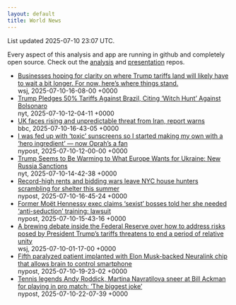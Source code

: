 ```yaml
---
layout: default
title: World News
---
```


<div markdown="0">
<div class="byline small text-muted">List updated <span class="datetime">2025-07-10 23:07 UTC</span>.</div>

<p>Every aspect of this analysis and app are running in github and completely open source. Check out the <a href="https://github.com/Castro-Media/Analysis">analysis</a> and <a href="https://github.com/Castro-Media/TopStoryReview.com">presentation</a> repos.</p>
<ul>
<li><a href='https://www.wsj.com/economy/trade/trump-tariffs-countries-goods-explained-b9878e1a'>Businesses hoping for clarity on where Trump tariffs land will likely have to wait a bit longer. For now, here&#8217;s where things stand.</a><div class='byline small text-muted'>wsj, <span class="datetime">2025-07-10-16-08-00 +0000</span></div></li>
<li><a href='https://www.nytimes.com/2025/07/09/world/americas/brazil-trump-bolsonaro-lula-coup-tariff.html'>Trump Pledges 50% Tariffs Against Brazil, Citing &#8216;Witch Hunt&#8217; Against Bolsonaro</a><div class='byline small text-muted'>nyt, <span class="datetime">2025-07-10-12-04-11 +0000</span></div></li>
<li><a href='https://www.bbc.com/news/articles/c98wjzj4jlpo'>UK faces rising and unpredictable threat from Iran, report warns</a><div class='byline small text-muted'>bbc, <span class="datetime">2025-07-10-16-43-05 +0000</span></div></li>
<li><a href='https://nypost.com/2025/07/10/health/my-nontoxic-sunscreens-hero-ingredient-gets-rid-of-white-cast/'>I was fed up with &#8216;toxic&#8217; sunscreens so I started making my own with a &#8216;hero ingredient&#8217; &#8212; now Oprah&#8217;s a fan</a><div class='byline small text-muted'>nypost, <span class="datetime">2025-07-10-12-00-00 +0000</span></div></li>
<li><a href='https://www.nytimes.com/2025/07/10/world/europe/trump-ukraine-russia-europe.html'>Trump Seems to Be Warming to What Europe Wants for Ukraine: New Russia Sanctions</a><div class='byline small text-muted'>nyt, <span class="datetime">2025-07-10-14-42-38 +0000</span></div></li>
<li><a href='https://nypost.com/2025/07/10/real-estate/nyc-renters-are-scrambling-for-shelter-this-summer/'>Record-high rents and bidding wars leave NYC house hunters scrambling for shelter this summer</a><div class='byline small text-muted'>nypost, <span class="datetime">2025-07-10-16-45-24 +0000</span></div></li>
<li><a href='https://nypost.com/2025/07/10/business/former-moet-hennessy-exec-claims-sexist-bosses-told-her-she-needed-anti-seduction-training/'>Former Mo&#235;t Hennessy exec claims &#8216;sexist&#8217; bosses told her she needed &#8216;anti-seduction&#8217; training: lawsuit</a><div class='byline small text-muted'>nypost, <span class="datetime">2025-07-10-15-43-16 +0000</span></div></li>
<li><a href='https://www.wsj.com/economy/central-banking/what-division-inside-the-fed-means-for-future-rate-cuts-c5a9bdb8'>A brewing debate inside the Federal Reserve over how to address risks posed by President Trump&#8217;s tariffs threatens to end a period of relative unity</a><div class='byline small text-muted'>wsj, <span class="datetime">2025-07-10-01-17-00 +0000</span></div></li>
<li><a href='https://nypost.com/2025/07/10/business/fifth-paralyzed-patient-implanted-with-musk-backed-neuralink-chip/'>Fifth paralyzed patient implanted with Elon Musk-backed Neuralink chip that allows brain to control smartphone</a><div class='byline small text-muted'>nypost, <span class="datetime">2025-07-10-19-23-02 +0000</span></div></li>
<li><a href='https://nypost.com/2025/07/10/business/tennis-legends-andy-roddick-martina-navratilova-slam-bill-ackman/'>Tennis legends Andy Roddick, Martina Navratilova sneer at Bill Ackman for playing in pro match: &#8216;The biggest joke&#8217;</a><div class='byline small text-muted'>nypost, <span class="datetime">2025-07-10-22-07-39 +0000</span></div></li>
</ul>
</div>
